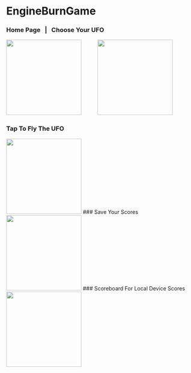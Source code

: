 # EngineBurnGame

### Home Page &nbsp; | &nbsp; Choose Your UFO
<img src="https://i.imgur.com/v9K5TxN.png" height="200"> &nbsp;&nbsp;&nbsp;&nbsp;&nbsp;&nbsp;&nbsp;&nbsp;&nbsp; <img src="https://i.imgur.com/Z9Ns2Iv.png" height="200"> 
### Tap To Fly The UFO
<img src="https://i.imgur.com/B7NQKAQ.png" height="200"> 
### Save Your Scores
<img src="https://i.imgur.com/qKheWd1.png" height="200"> 
### Scoreboard For Local Device Scores
<img src="https://i.imgur.com/c3aSrO0.png" height="200">
